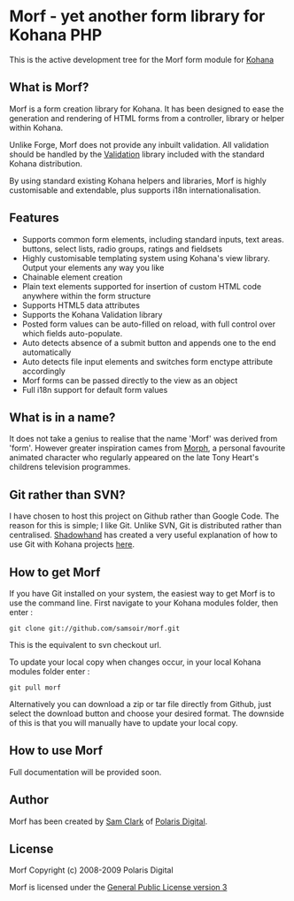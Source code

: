 # Morf - yet another form library for Kohana PHP

This is the active development tree for the Morf form module for [Kohana](http://www.kohanaphp.com)

## What is Morf?

Morf is a form creation library for Kohana. It has been designed to ease the generation and rendering of HTML forms from a controller, library or helper within Kohana.

Unlike Forge, Morf does not provide any inbuilt validation. All validation should be handled by the [Validation](http://docs.kohanaphp.com/libraries/validation) library included with the standard Kohana distribution.

By using standard existing Kohana helpers and libraries, Morf is highly customisable and extendable, plus supports i18n internationalisation.

## Features

  * Supports common form elements, including standard inputs, text areas. buttons, select lists, radio groups, ratings and fieldsets
  * Highly customisable templating system using Kohana's view library. Output your elements any way you like
  * Chainable element creation
  * Plain text elements supported for insertion of custom HTML code anywhere within the form structure
  * Supports HTML5 data attributes
  * Supports the Kohana Validation library
  * Posted form values can be auto-filled on reload, with full control over which fields auto-populate.
  * Auto detects absence of a submit button and appends one to the end automatically
  * Auto detects file input elements and switches form enctype attribute accordingly
  * Morf forms can be passed directly to the view as an object
  * Full i18n support for default form values

## What is in a name?

It does not take a genius to realise that the name 'Morf' was derived from 'form'. However greater inspiration cames from [Morph](http://uk.youtube.com/watch?v=jSMRPKM1evk), a personal favourite animated character who regularly appeared on the late Tony Heart's childrens television programmes.

## Git rather than SVN?

I have chosen to host this project on Github rather than Google Code. The reason for this is simple; I like Git. Unlike SVN, Git is distributed rather than centralised. [Shadowhand](http://github.com/shadowhand) has created a very useful explanation of how to use Git with Kohana projects [here](http://github.com/kohana/kohana/tree/master/README.markdown).

## How to get Morf

If you have Git installed on your system, the easiest way to get Morf is to use the command line. First navigate to your Kohana modules folder, then enter :

	git clone git://github.com/samsoir/morf.git

This is the equivalent to svn checkout url.

To update your local copy when changes occur, in your local Kohana modules folder enter :

	git pull morf

Alternatively you can download a zip or tar file directly from Github, just select the download button and choose your desired format. The downside of this is that you will manually have to update your local copy.

## How to use Morf

Full documentation will be provided soon.

## Author

Morf has been created by [Sam Clark](http://sam.clark.name) of [Polaris Digital](http://polaris-digital.com).

## License

Morf Copyright (c) 2008-2009 Polaris Digital

Morf is licensed under the [General Public License version 3](http://www.gnu.org/licenses/gpl-3.0.html)